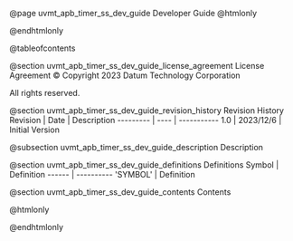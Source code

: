 @page uvmt_apb_timer_ss_dev_guide Developer Guide
@htmlonly
<div class="autonumbering">
@endhtmlonly


@tableofcontents


@section uvmt_apb_timer_ss_dev_guide_license_agreement License Agreement
© Copyright 2023 Datum Technology Corporation

All rights reserved.


@section uvmt_apb_timer_ss_dev_guide_revision_history Revision History
Revision  | Date | Description
--------- | ---- | -----------
1.0 | 2023/12/6 | Initial Version

@subsection uvmt_apb_timer_ss_dev_guide_description Description


@section uvmt_apb_timer_ss_dev_guide_definitions Definitions
Symbol | Definition
------ | ----------
 'SYMBOL' | Definition


@section uvmt_apb_timer_ss_dev_guide_contents Contents


@htmlonly
</div>
@endhtmlonly